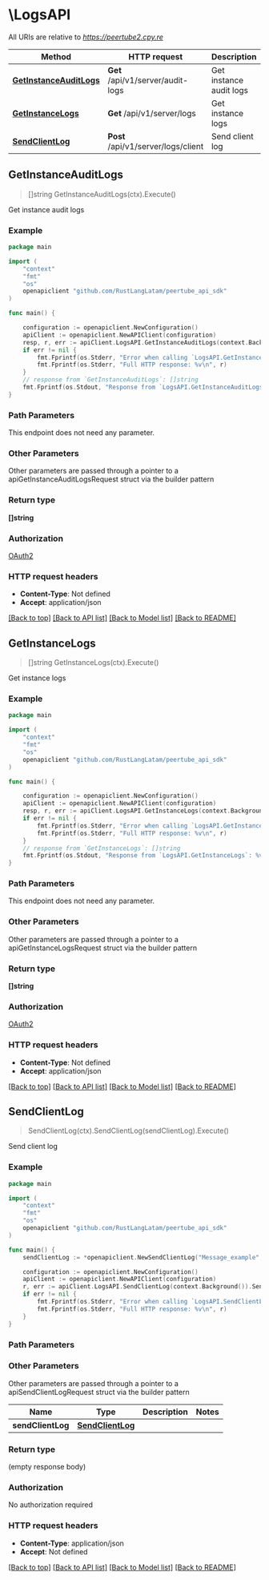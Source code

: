 # \LogsAPI

All URIs are relative to *https://peertube2.cpy.re*

Method | HTTP request | Description
------------- | ------------- | -------------
[**GetInstanceAuditLogs**](LogsAPI.md#GetInstanceAuditLogs) | **Get** /api/v1/server/audit-logs | Get instance audit logs
[**GetInstanceLogs**](LogsAPI.md#GetInstanceLogs) | **Get** /api/v1/server/logs | Get instance logs
[**SendClientLog**](LogsAPI.md#SendClientLog) | **Post** /api/v1/server/logs/client | Send client log



## GetInstanceAuditLogs

> []string GetInstanceAuditLogs(ctx).Execute()

Get instance audit logs

### Example

```go
package main

import (
	"context"
	"fmt"
	"os"
	openapiclient "github.com/RustLangLatam/peertube_api_sdk"
)

func main() {

	configuration := openapiclient.NewConfiguration()
	apiClient := openapiclient.NewAPIClient(configuration)
	resp, r, err := apiClient.LogsAPI.GetInstanceAuditLogs(context.Background()).Execute()
	if err != nil {
		fmt.Fprintf(os.Stderr, "Error when calling `LogsAPI.GetInstanceAuditLogs``: %v\n", err)
		fmt.Fprintf(os.Stderr, "Full HTTP response: %v\n", r)
	}
	// response from `GetInstanceAuditLogs`: []string
	fmt.Fprintf(os.Stdout, "Response from `LogsAPI.GetInstanceAuditLogs`: %v\n", resp)
}
```

### Path Parameters

This endpoint does not need any parameter.

### Other Parameters

Other parameters are passed through a pointer to a apiGetInstanceAuditLogsRequest struct via the builder pattern


### Return type

**[]string**

### Authorization

[OAuth2](../README.md#OAuth2)

### HTTP request headers

- **Content-Type**: Not defined
- **Accept**: application/json

[[Back to top]](#) [[Back to API list]](../README.md#documentation-for-api-endpoints)
[[Back to Model list]](../README.md#documentation-for-models)
[[Back to README]](../README.md)


## GetInstanceLogs

> []string GetInstanceLogs(ctx).Execute()

Get instance logs

### Example

```go
package main

import (
	"context"
	"fmt"
	"os"
	openapiclient "github.com/RustLangLatam/peertube_api_sdk"
)

func main() {

	configuration := openapiclient.NewConfiguration()
	apiClient := openapiclient.NewAPIClient(configuration)
	resp, r, err := apiClient.LogsAPI.GetInstanceLogs(context.Background()).Execute()
	if err != nil {
		fmt.Fprintf(os.Stderr, "Error when calling `LogsAPI.GetInstanceLogs``: %v\n", err)
		fmt.Fprintf(os.Stderr, "Full HTTP response: %v\n", r)
	}
	// response from `GetInstanceLogs`: []string
	fmt.Fprintf(os.Stdout, "Response from `LogsAPI.GetInstanceLogs`: %v\n", resp)
}
```

### Path Parameters

This endpoint does not need any parameter.

### Other Parameters

Other parameters are passed through a pointer to a apiGetInstanceLogsRequest struct via the builder pattern


### Return type

**[]string**

### Authorization

[OAuth2](../README.md#OAuth2)

### HTTP request headers

- **Content-Type**: Not defined
- **Accept**: application/json

[[Back to top]](#) [[Back to API list]](../README.md#documentation-for-api-endpoints)
[[Back to Model list]](../README.md#documentation-for-models)
[[Back to README]](../README.md)


## SendClientLog

> SendClientLog(ctx).SendClientLog(sendClientLog).Execute()

Send client log

### Example

```go
package main

import (
	"context"
	"fmt"
	"os"
	openapiclient "github.com/RustLangLatam/peertube_api_sdk"
)

func main() {
	sendClientLog := *openapiclient.NewSendClientLog("Message_example", "Url_example", "Level_example") // SendClientLog |  (optional)

	configuration := openapiclient.NewConfiguration()
	apiClient := openapiclient.NewAPIClient(configuration)
	r, err := apiClient.LogsAPI.SendClientLog(context.Background()).SendClientLog(sendClientLog).Execute()
	if err != nil {
		fmt.Fprintf(os.Stderr, "Error when calling `LogsAPI.SendClientLog``: %v\n", err)
		fmt.Fprintf(os.Stderr, "Full HTTP response: %v\n", r)
	}
}
```

### Path Parameters



### Other Parameters

Other parameters are passed through a pointer to a apiSendClientLogRequest struct via the builder pattern


Name | Type | Description  | Notes
------------- | ------------- | ------------- | -------------
 **sendClientLog** | [**SendClientLog**](SendClientLog.md) |  | 

### Return type

 (empty response body)

### Authorization

No authorization required

### HTTP request headers

- **Content-Type**: application/json
- **Accept**: Not defined

[[Back to top]](#) [[Back to API list]](../README.md#documentation-for-api-endpoints)
[[Back to Model list]](../README.md#documentation-for-models)
[[Back to README]](../README.md)

